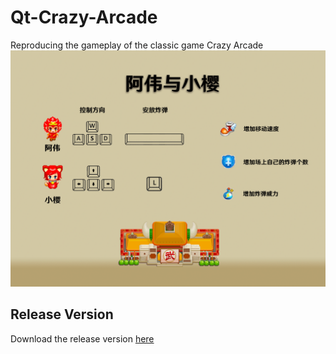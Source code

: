 # Qt-Crazy-Arcade
Reproducing the gameplay of the classic game Crazy Arcade
![Alt](https://github.com/YangYY06/Qt-Crazy-Arcade/blob/main/bombermanPic/Cover2.png)

## Release Version
Download the release version [here](https://drive.google.com/drive/folders/1gRgjEX2cmKUJxtFtJNhTqJxHqmzLVSgB?usp=drive_link)
